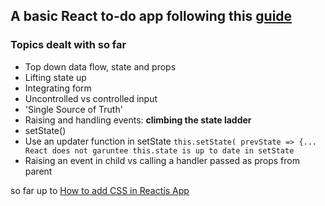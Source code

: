A basic React to-do app following this [guide](https://ibaslogic.com/react-tutorial-for-beginners/#thinking-in-react-component)
---
### Topics dealt with so far
- Top down data flow, state and props
- Lifting state up
- Integrating form
- Uncontrolled vs controlled input
- 'Single Source of Truth'
- Raising and handling events: **climbing the state ladder**
- setState()
- Use an updater function in setState
  `this.setState( prevState => {... React does not garuntee this.state is up to date in setState`
- Raising an event in child vs calling a handler passed as props from parent

so far up to [How to add CSS in Reactjs App](https://ibaslogic.com/css-in-reactjs-app/)
